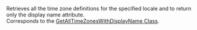 Retrieves all the time zone definitions for the specified locale and to return only the display name attribute.  
Corresponds to the [GetAllTimeZonesWithDisplayName Class](https://msdn.microsoft.com/library/microsoft.crm.sdk.messages.getalltimezoneswithdisplaynamerequest.aspx).
